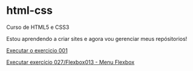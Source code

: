 # html-css
 Curso de HTML5 e CSS3

Estou aprendendo a criar sites e agora vou gerenciar meus repósitorios!

<a href="https://marciopimenta.github.io/html-css/exercicios/ex001/index.html" target="_blank" > Executar o exercicio 001 </a>

<a href="https://marciopimenta.github.io/html-css/exercicios/ex027/flex013%20-%20menu%20flexbox/index.html" target="_blank" > Executar exercício 027/Flexbox013 - Menu Flexbox </a>
